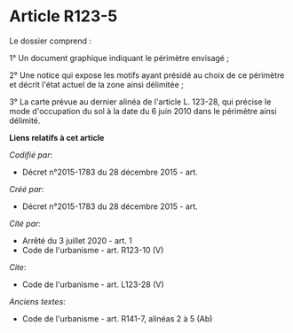 # Article R123-5

Le dossier comprend : 

1° Un document graphique indiquant le périmètre envisagé ; 

2° Une notice qui expose les motifs ayant présidé au choix de ce périmètre et décrit l'état actuel de la zone ainsi
délimitée ; 

3° La carte prévue au dernier alinéa de l'article L. 123-28, qui précise le mode d'occupation du sol à la date du 6 juin 2010
dans le périmètre ainsi délimité.

**Liens relatifs à cet article**

_Codifié par_:

  - Décret n°2015-1783 du 28 décembre 2015 - art.

_Créé par_:

  - Décret n°2015-1783 du 28 décembre 2015 - art.

_Cité par_:

  - Arrêté du 3 juillet 2020 - art. 1
  - Code de l'urbanisme - art. R123-10 (V)

_Cite_:

  - Code de l'urbanisme - art. L123-28 (V)

_Anciens textes_:

  - Code de l'urbanisme - art. R141-7, alinéas 2 à 5 (Ab)
